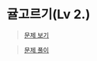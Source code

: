 # 귤고르기(Lv 2.)
> [문제 보기](https://school.programmers.co.kr/learn/courses/30/lessons/138476)

> [문제 풀이](https://moxie2ks.notion.site/Programmers-138476-fc0c8ecd04ae4df2a9fb674678b11ee8)
